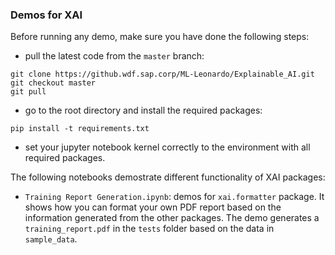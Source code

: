 ### Demos for XAI

Before running any demo, make sure you have done the following steps:
- pull the latest code from the `master` branch:
```
git clone https://github.wdf.sap.corp/ML-Leonardo/Explainable_AI.git
git checkout master
git pull 
``` 
- go to the root directory and install the required packages:
```
pip install -t requirements.txt
```
- set your jupyter notebook kernel correctly to the environment with all required packages.


The following notebooks demostrate different functionality of XAI packages:
- `Training Report Generation.ipynb`: demos for `xai.formatter` package. It shows how you can format your own PDF report based on the information generated from the other packages. The demo generates a `training_report.pdf` in the `tests` folder based on the data in `sample_data`. 